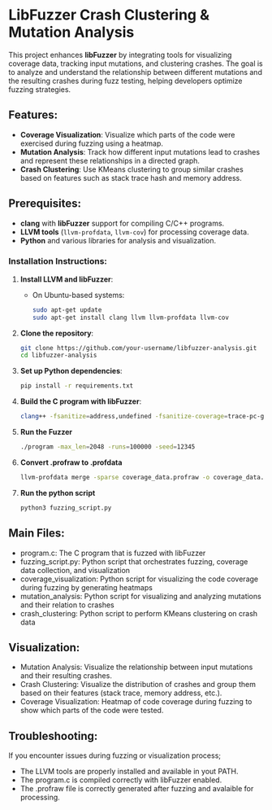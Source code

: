 # LibFuzzer Crash Clustering & Mutation Analysis

This project enhances **libFuzzer** by integrating tools for visualizing coverage data, tracking input mutations, and clustering crashes. The goal is to analyze and understand the relationship between different mutations and the resulting crashes during fuzz testing, helping developers optimize fuzzing strategies.

## Features:
- **Coverage Visualization**: Visualize which parts of the code were exercised during fuzzing using a heatmap.
- **Mutation Analysis**: Track how different input mutations lead to crashes and represent these relationships in a directed graph.
- **Crash Clustering**: Use KMeans clustering to group similar crashes based on features such as stack trace hash and memory address.

## Prerequisites:
- **clang** with **libFuzzer** support for compiling C/C++ programs.
- **LLVM tools** (`llvm-profdata`, `llvm-cov`) for processing coverage data.
- **Python** and various libraries for analysis and visualization.

### **Installation Instructions**:

1. **Install LLVM and libFuzzer**:
   - On Ubuntu-based systems:
     ```bash
     sudo apt-get update
     sudo apt-get install clang llvm llvm-profdata llvm-cov
     ```

2. **Clone the repository**:
   ```bash
   git clone https://github.com/your-username/libfuzzer-analysis.git
   cd libfuzzer-analysis

3. **Set up Python dependencies**:
    ```bash
    pip install -r requirements.txt

4. **Build the C program with libFuzzer**:
    ```bash
    clang++ -fsanitize=address,undefined -fsanitize-coverage=trace-pc-guard -g -O1 -fno-omit-frame-pointer -o program program.c -lFuzzer

5. **Run the Fuzzer**
    ```bash
    ./program -max_len=2048 -runs=100000 -seed=12345

6. **Convert .profraw to .profdata**
    ```bash
    llvm-profdata merge -sparse coverage_data.profraw -o coverage_data.profdata

7. **Run the python script**
    ```bash
    python3 fuzzing_script.py


## **Main Files**:
- program.c: The C program that is fuzzed with libFuzzer
- fuzzing_script.py: Python script that orchestrates fuzzing, coverage data collection, and visualization
- coverage_visualization: Python script for visualizing the code coverage during fuzzing by generating heatmaps
- mutation_analysis: Python script for visualizing and analyzing mutations and their relation to crashes
- crash_clustering: Python script to perform KMeans clustering on crash data



## **Visualization**:
- Mutation Analysis: Visualize the relationship between input mutations and their resulting crashes.
- Crash Clustering: Visualize the distribution of crashes and group them based on their features (stack trace, memory address, etc.).
- Coverage Visualization: Heatmap of code coverage during fuzzing to show which parts of the code were tested.


## **Troubleshooting**:
If you encounter issues during fuzzing or visualization process; 
- The LLVM tools are properly installed and available in yout PATH. 
- The program.c is compiled correctly with libFuzzer enabled. 
- The .profraw file is correctly generated after fuzzing and avalaible for processing. 


